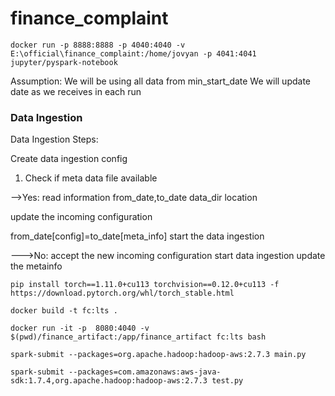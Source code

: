 # finance_complaint
```
docker run -p 8888:8888 -p 4040:4040 -v E:\official\finance_complaint:/home/jovyan -p 4041:4041 jupyter/pyspark-notebook
```


Assumption:
We will be using all data from min_start_date
We will update date as we receives in each run

### Data Ingestion

Data Ingestion Steps:

Create data ingestion config 


1. Check if meta data file available 




-->Yes:
read information
from_date,to_date
data_dir location

update the incoming configuration

from_date[config]=to_date[meta_info]
start the data ingestion

--->No:
accept the new incoming configuration
start data ingestion 
update the metainfo
```
pip install torch==1.11.0+cu113 torchvision==0.12.0+cu113 -f https://download.pytorch.org/whl/torch_stable.html
```

```bazaar
docker build -t fc:lts .
```
```
docker run -it -p  8080:4040 -v $(pwd)/finance_artifact:/app/finance_artifact fc:lts bash
```
```
spark-submit --packages=org.apache.hadoop:hadoop-aws:2.7.3 main.py
```


```
spark-submit --packages=com.amazonaws:aws-java-sdk:1.7.4,org.apache.hadoop:hadoop-aws:2.7.3 test.py
```



